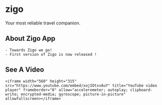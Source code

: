 # zigo

Your most reliable travel companion.

## About Zigo App
    - Towards Zigo we go!
    - First version of Zigo is now released !
## See A Video

    <iframe width="560" height="315" src="https://www.youtube.com/embed/xojIOtxvAuY" title="YouTube video player" frameborder="0" allow="accelerometer; autoplay; clipboard-write; encrypted-media; gyroscope; picture-in-picture" allowfullscreen></iframe>
